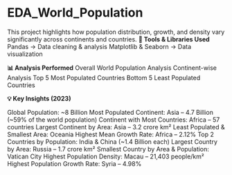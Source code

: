 # EDA_World_Population
This project highlights how population distribution, growth, and density vary significantly across continents and countries.
**🔧 Tools & Libraries Used**
Pandas → Data cleaning & analysis
Matplotlib & Seaborn → Data visualization

**📊 Analysis Performed**
Overall World Population Analysis
Continent-wise Analysis
Top 5 Most Populated Countries
Bottom 5 Least Populated Countries

**💡 Key Insights (2023)**

Global Population: ~8 Billion
Most Populated Continent: Asia – 4.7 Billion (~59% of the world population)
Continent with Most Countries: Africa – 57 countries
Largest Continent by Area: Asia – 3.2 crore km²
Least Populated & Smallest Area: Oceania
Highest Mean Growth Rate: Africa – 2.12%
Top 2 Countries by Population: India & China (~1.4 Billion each)
Largest Country by Area: Russia – 1.7 crore km²
Smallest Country by Area & Population: Vatican City
Highest Population Density: Macau – 21,403 people/km²
Highest Population Growth Rate: Syria – 4.98%
